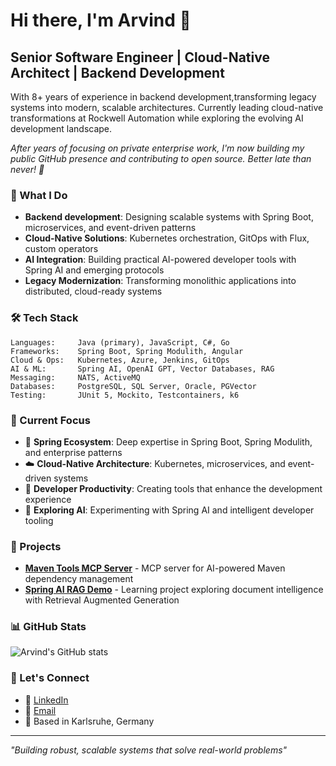 # Hi there, I'm Arvind 👋

## Senior Software Engineer | Cloud-Native Architect | Backend Development

With 8+ years of experience in backend development,transforming legacy systems into modern, scalable architectures. Currently leading cloud-native transformations at Rockwell Automation while exploring the evolving AI development landscape.

*After years of focusing on private enterprise work, I'm now building my public GitHub presence and contributing to open source. Better late than never! 🚀*

### 🚀 What I Do
- **Backend development**: Designing scalable systems with Spring Boot, microservices, and event-driven patterns
- **Cloud-Native Solutions**: Kubernetes orchestration, GitOps with Flux, custom operators
- **AI Integration**: Building practical AI-powered developer tools with Spring AI and emerging protocols
- **Legacy Modernization**: Transforming monolithic applications into distributed, cloud-ready systems

### 🛠️ Tech Stack
```
Languages:     Java (primary), JavaScript, C#, Go
Frameworks:    Spring Boot, Spring Modulith, Angular
Cloud & Ops:   Kubernetes, Azure, Jenkins, GitOps
AI & ML:       Spring AI, OpenAI GPT, Vector Databases, RAG
Messaging:     NATS, ActiveMQ
Databases:     PostgreSQL, SQL Server, Oracle, PGVector
Testing:       JUnit 5, Mockito, Testcontainers, k6
```

### 🎯 Current Focus
- 🌱 **Spring Ecosystem**: Deep expertise in Spring Boot, Spring Modulith, and enterprise patterns
- ☁️ **Cloud-Native Architecture**: Kubernetes, microservices, and event-driven systems
- 🔧 **Developer Productivity**: Creating tools that enhance the development experience  
- 🤖 **Exploring AI**: Experimenting with Spring AI and intelligent developer tooling

### 🚀 Projects
- **[Maven Tools MCP Server](https://github.com/arvindand/maven-tools-mcp)** - MCP server for AI-powered Maven dependency management
- **[Spring AI RAG Demo](https://github.com/arvindand/spring-ai-rag-demo)** - Learning project exploring document intelligence with Retrieval Augmented Generation

### 📊 GitHub Stats
![Arvind's GitHub stats](https://github-readme-stats.vercel.app/api?username=arvindand&show_icons=true&theme=dark)

### 🤝 Let's Connect
- 💼 [LinkedIn](https://linkedin.com/in/arvindsmenon/)
- 📧 [Email](mailto:arvindand@gmail.com)
- 📍 Based in Karlsruhe, Germany

---
*"Building robust, scalable systems that solve real-world problems"*